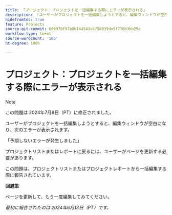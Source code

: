 ```yaml
---
title: 「プロジェクト：プロジェクトを一括編集する際にエラーが表示される」
description: 「ユーザーがプロジェクトを一括編集しようとすると、編集ウィンドウが空白になり、エラーが表示されます。」
hidefromtoc: true
feature: Projects
source-git-commit: 609970f97b8b144543ab758039da5f778b3bb29e
workflow-type: tm+mt
source-wordcount: '105'
ht-degree: 100%

---
```



# プロジェクト：プロジェクトを一括編集する際にエラーが表示される

>[!NOTE]
>
>この問題は 2024年7月8日（PT）に修正されました。

ユーザーがプロジェクトを一括編集しようとすると、編集ウィンドウが空白になり、次のエラーが表示されます。

「予期しないエラーが発生しました」

プロジェクトリストまたはレポートに戻るには、ユーザーがページを更新する必要があります。

この問題は、プロジェクトリストまたはプロジェクトレポートから一括編集する際に報告されています。

**回避策**

ページを更新して、もう一度編集してみてください。

_最初に報告されたのは 2024年6月13日（PT）です。_
